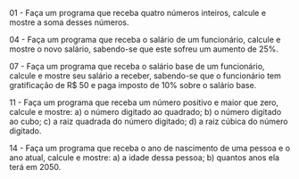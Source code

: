 01 - Faça um programa que receba quatro números inteiros, calcule e mostre a soma desses números.

04 - Faça um programa que receba o salário de um funcionário, calcule e mostre o novo salário, sabendo-se
que este sofreu um aumento de 25%.

07 - Faça um programa que receba o salário base de um funcionário, calcule e mostre seu salário a receber,
sabendo-se que o funcionário tem gratificação de R$ 50 e paga imposto de 10% sobre o salário base.

11 - Faça um programa que receba um número positivo e maior que zero, calcule e mostre:
a) o número digitado ao quadrado;
b) o número digitado ao cubo;
c) a raiz quadrada do número digitado;
d) a raiz cúbica do número digitado.

14 - Faça um programa que receba o ano de nascimento de uma pessoa e o ano atual, calcule e mostre:
a) a idade dessa pessoa;
b) quantos anos ela terá em 2050.
